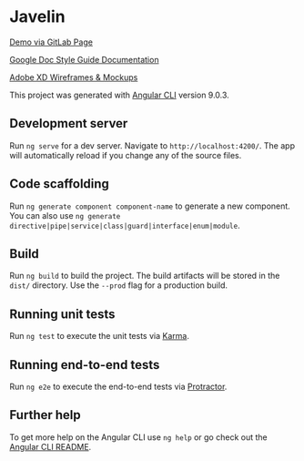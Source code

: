 # Javelin

[Demo via GitLab Page](https://dp2-apps.gitlab.io/javelin/)

[Google Doc Style Guide Documentation](https://docs.google.com/document/d/1aKvVkVI6j8MCFJtFOQChQG3EE9meDb9X_STDjTdNUMA/edit?usp=sharing)

[Adobe XD Wireframes & Mockups](https://drive.google.com/drive/folders/1-HOilhQSl0cgzcpN2c24CU8DzRF7mGNs?usp=sharing)

This project was generated with [Angular CLI](https://github.com/angular/angular-cli) version 9.0.3.

## Development server

Run `ng serve` for a dev server. Navigate to `http://localhost:4200/`. The app will automatically reload if you change any of the source files.

## Code scaffolding

Run `ng generate component component-name` to generate a new component. You can also use `ng generate directive|pipe|service|class|guard|interface|enum|module`.

## Build

Run `ng build` to build the project. The build artifacts will be stored in the `dist/` directory. Use the `--prod` flag for a production build.

## Running unit tests

Run `ng test` to execute the unit tests via [Karma](https://karma-runner.github.io).

## Running end-to-end tests

Run `ng e2e` to execute the end-to-end tests via [Protractor](http://www.protractortest.org/).

## Further help

To get more help on the Angular CLI use `ng help` or go check out the [Angular CLI README](https://github.com/angular/angular-cli/blob/master/README.md).
